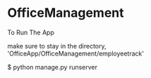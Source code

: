 # OfficeManagement

To Run The App

make sure to stay in the directory, 'OfficeApp/OfficeManagement/employeetrack'

$ python manage.py runserver
